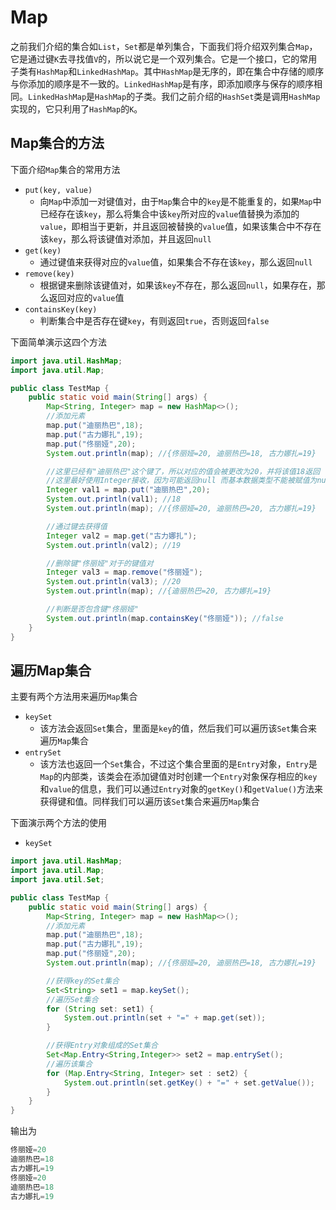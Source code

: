 # Map

之前我们介绍的集合如`List`，`Set`都是单列集合，下面我们将介绍双列集合`Map`，它是通过键`K`去寻找值`V`的，所以说它是一个双列集合。它是一个接口，它的常用子类有`HashMap`和`LinkedHashMap`。其中`HashMap`是无序的，即在集合中存储的顺序与你添加的顺序是不一致的。`LinkedHashMap`是有序，即添加顺序与保存的顺序相同。`LinkedHashMap`是`HashMap`的子类。我们之前介绍的`HashSet`类是调用`HashMap`实现的，它只利用了`HashMap`的`K`。

## Map集合的方法

下面介绍`Map`集合的常用方法

- `put(key, value)`
  - 向`Map`中添加一对键值对，由于`Map`集合中的`key`是不能重复的，如果`Map`中已经存在该`key`，那么将集合中该`key`所对应的`value`值替换为添加的`value`，即相当于更新，并且返回被替换的`value`值，如果该集合中不存在该`key`，那么将该键值对添加，并且返回`null`
- `get(key)`
  - 通过键值来获得对应的`value`值，如果集合不存在该`key`，那么返回`null`
- `remove(key)`
  - 根据键来删除该键值对，如果该`key`不存在，那么返回`null`，如果存在，那么返回对应的`value`值
- `containsKey(key)`
  - 判断集合中是否存在键`key`，有则返回`true`，否则返回`false`

下面简单演示这四个方法

```java
import java.util.HashMap;
import java.util.Map;

public class TestMap {
    public static void main(String[] args) {
        Map<String, Integer> map = new HashMap<>();
        //添加元素
        map.put("迪丽热巴",18);
        map.put("古力娜扎",19);
        map.put("佟丽娅",20);
        System.out.println(map); //{佟丽娅=20, 迪丽热巴=18, 古力娜扎=19}

        //这里已经有"迪丽热巴"这个键了，所以对应的值会被更改为20，并将该值18返回
        //这里最好使用Integer接收，因为可能返回null 而基本数据类型不能被赋值为null
        Integer val1 = map.put("迪丽热巴",20);
        System.out.println(val1); //18
        System.out.println(map); //{佟丽娅=20, 迪丽热巴=20, 古力娜扎=19}

        //通过键去获得值
        Integer val2 = map.get("古力娜扎");
        System.out.println(val2); //19

        //删除键"佟丽娅"对于的键值对
        Integer val3 = map.remove("佟丽娅");
        System.out.println(val3); //20
        System.out.println(map); //{迪丽热巴=20, 古力娜扎=19}

        //判断是否包含键"佟丽娅"
        System.out.println(map.containsKey("佟丽娅")); //false
    }
}
```

## 遍历Map集合

主要有两个方法用来遍历`Map`集合

- `keySet`
  - 该方法会返回`Set`集合，里面是`key`的值，然后我们可以遍历该`Set`集合来遍历`Map`集合
- `entrySet`
  - 该方法也返回一个`Set`集合，不过这个集合里面的是`Entry`对象，`Entry`是`Map`的内部类，该类会在添加键值对时创建一个`Entry`对象保存相应的`key`和`value`的信息，我们可以通过`Entry`对象的`getKey()`和`getValue()`方法来获得键和值。同样我们可以遍历该`Set`集合来遍历`Map`集合

下面演示两个方法的使用

- `keySet`

```java
import java.util.HashMap;
import java.util.Map;
import java.util.Set;

public class TestMap {
    public static void main(String[] args) {
        Map<String, Integer> map = new HashMap<>();
        //添加元素
        map.put("迪丽热巴",18);
        map.put("古力娜扎",19);
        map.put("佟丽娅",20);
        System.out.println(map); //{佟丽娅=20, 迪丽热巴=18, 古力娜扎=19}

        //获得key的Set集合
        Set<String> set1 = map.keySet();
        //遍历Set集合
        for (String set: set1) {
            System.out.println(set + "=" + map.get(set));
        }

        //获得Entry对象组成的Set集合
        Set<Map.Entry<String,Integer>> set2 = map.entrySet();
        //遍历该集合
        for (Map.Entry<String, Integer> set : set2) {
            System.out.println(set.getKey() + "=" + set.getValue());
        }
    }
}

```

输出为

```java
佟丽娅=20
迪丽热巴=18
古力娜扎=19
佟丽娅=20
迪丽热巴=18
古力娜扎=19
```



